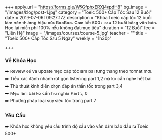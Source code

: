 +++
apply_url = "https://forms.gle/W5GfphxERXj4epdH8"
bg_image = "/images/blog/post-1.jpg"
category = "Toeic 500+ Cấp Tốc Sau 12 Buổi"
date = 2019-07-06T09:27:17Z
description = "Khóa Toeic cấp tốc 12 buổi làm nên thương hiệu của BaoBao. Cam kết 500+ sau 12 buổi bằng văn bản. Học lại miễn phí 100% nếu không đạt mục tiêu"
duration = "12 Buổi"
fee = "Liên Hệ"
image = "/images/courses/course-5.jpg"
teacher = ""
title = "Toeic 500+ Cấp Tốc Sau 5 Ngày"
weekly = "1h30p"

+++
### Về Khóa Học

➡️ Review đề và update mẹo cấp tốc làm bài từng tháng theo format mới.  
➡️ Tiểu xảo đánh nhanh rút gọn listening part 1,2 mà ko cần nghe hết bài  
➡️ Thủ thuật kinh điển chọn đáp án thần tốc trong part 3,4  
➡️ Mẹo làm bài ko cần hỉu nghĩa Part 5, 6  
➡️ Phương pháp loại suy siêu tốc trong part 7</p>

### Yêu Cầu

➡️ Khóa học không yêu cầu trình độ đầu vào vẫn đảm bảo đầu ra Toeic 500+